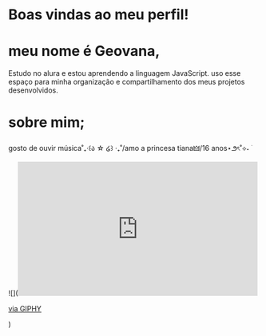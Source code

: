 # Boas vindas ao meu perfil!

# meu nome é Geovana,

Estudo no alura e estou aprendendo a linguagem JavaScript.
uso esse espaço para minha organização e compartilhamento dos meus projetos desenvolvidos.

# sobre mim;
gosto de ouvir música˚₊‧꒰ა ☆ ໒꒱ ‧₊˚/amo a princesa tiana🜲/16 anos⋆౨ৎ˚⟡˖ ࣪

![](<iframe src="https://giphy.com/embed/112zGb6YBw1lT2" width="480" height="269" style="" frameBorder="0" class="giphy-embed" allowFullScreen></iframe><p><a href="https://giphy.com/gifs/disney-walt-disney-animation-studios-tiana-the-princess-and-frog-112zGb6YBw1lT2">via GIPHY</a></p>)
